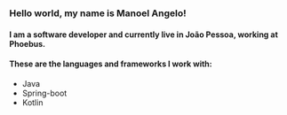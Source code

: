 ### Hello world, my name is Manoel Angelo!

#### I am a software developer and currently live in João Pessoa, working at Phoebus.

#### These are the languages and frameworks I work with:
*  Java
*  Spring-boot
*  Kotlin
